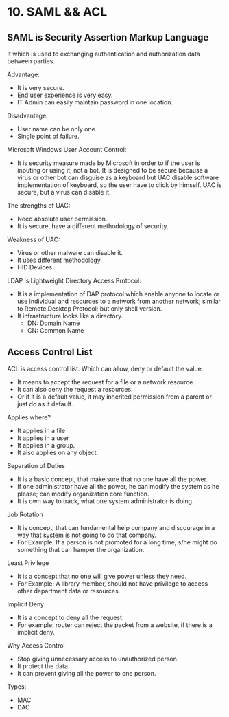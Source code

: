 # 10. SAML && ACL

SAML is Security Assertion Markup Language
------------------------------------------
It which is used to exchanging authentication and authorization data between parties.

Advantage:
- It is very secure.
- End user experience is very easy.
- IT Admin can easily maintain password in one location.

Disadvantage:
- User name can be only one.
- Single point of failure.


Microsoft Windows User Account Control:
- It is security measure made by Microsoft in order to if the user is inputing or using it; not a bot. It is designed to be secure because a virus or other bot can disguise as a keyboard but UAC disable software implementation of keyboard, so the user have to click by himself. UAC is secure, but a virus can disable it.
	
The strengths of UAC:
- Need absolute user permission.
- It is secure, have a different methodology of security.
	
Weakness of UAC:
- Virus or other malware can disable it.
- It uses different methodology.
- HID Devices.


LDAP is Lightweight Directory Access Protocol:
- It is a implementation of DAP protocol which enable anyone to locate or use individual and resources to a network from another network; similar to Remote Desktop Protocol; but only shell version.
- It infrastructure looks like a directory.
  - DN: Domain Name
  - CN: Common Name

Access Control List
-------------------
ACL is access control list. Which can allow, deny or default the value.
- It means to accept the request for a file or a network resource.
- It can also deny the request a resources.
- Or if it is a default value, it may inherited permission from a parent or just do as it default. 

Applies where?
- It applies in a file
- It applies in a user
- It applies in a group.
- It also applies on any object.

Separation of Duties
- It is a basic concept, that make sure that no one have all the power.
- If one administrator have all the power, he can modify the system as he please; can modify organization core function.
- It is own way to track, what one system administrator is doing.

Job Rotation
- It is concept, that can fundamental help company and discourage in a way that system is not going to do that company.
- For Example: If a person is not promoted for a long time, s/he might do something that can hamper the organization.

Least Privilege
- It is a concept that no one will give power unless they need.
- For Example: A library member, should not have privilege to access other department data or resources.

Implicit Deny
- It is a concept to deny all the request.
- For example: router can reject the packet from a website, if there is a implicit deny.

Why Access Control
- Stop giving unnecessary access to unauthorized person.
- It protect the data.
- It can prevent giving all the power to one person.

Types:
- MAC
- DAC
